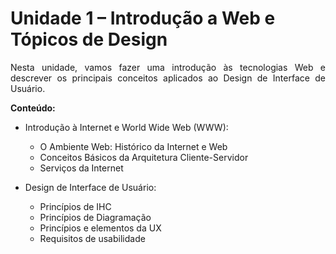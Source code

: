 # Unidade 1 – Introdução a Web e Tópicos de Design

<p align="justify">
  Nesta unidade, vamos fazer uma introdução às tecnologias Web e descrever os principais conceitos aplicados ao Design de Interface de Usuário.
</p/>

**Conteúdo:**

- Introdução à Internet e World Wide Web (WWW):

  - O Ambiente Web: Histórico da Internet e Web
  - Conceitos Básicos da Arquitetura Cliente-Servidor
  - Serviços da Internet

- Design de Interface de Usuário:

  - Princípios de IHC
  - Princípios de Diagramação
  - Princípios e elementos da UX
  - Requisitos de usabilidade
